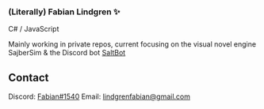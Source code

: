 ### (Literally) Fabian Lindgren ✨

C# / JavaScript

Mainly working in private repos, current focusing on the visual novel engine SajberSim & the Discord bot [SaltBot](https://discord.bots.gg/bots/539453930313351168)

## Contact
Discord: [Fabian#1540](https://discordapp.com/users/211521218896068609)
Email: lindgrenfabian@gmail.com


<!--
**LiterallyFabian/LiterallyFabian** is a ✨ _special_ ✨ repository because its `README.md` (this file) appears on your GitHub profile.

Here are some ideas to get you started:

- 🔭 I’m currently working on ...
- 🌱 I’m currently learning ...
- 👯 I’m looking to collaborate on ...
- 🤔 I’m looking for help with ...
- 💬 Ask me about ...
- 📫 How to reach me: ...
- 😄 Pronouns: ...
- ⚡ Fun fact: ...
-->
